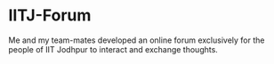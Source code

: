# IITJ-Forum
Me and my team-mates developed an online forum exclusively for the people of IIT Jodhpur to interact and exchange thoughts.
